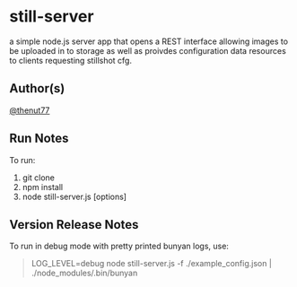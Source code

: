 still-server
==============================================================================
a simple node.js server app that opens a REST interface allowing images to
be uploaded in to storage as well as proivdes configuration data resources
to clients requesting stillshot cfg.


Author(s)
-------------------------------------------------------------------------------
[@thenut77](http://twitter.com/)


Run Notes
-------------------------------------------------------------------------------
To run:
1) git clone
2) npm install
3) node still-server.js [options]


Version Release Notes
-------------------------------------------------------------------------------
To run in debug mode with pretty printed bunyan logs, use: 
  > LOG_LEVEL=debug node still-server.js -f ./example_config.json | ./node_modules/.bin/bunyan
